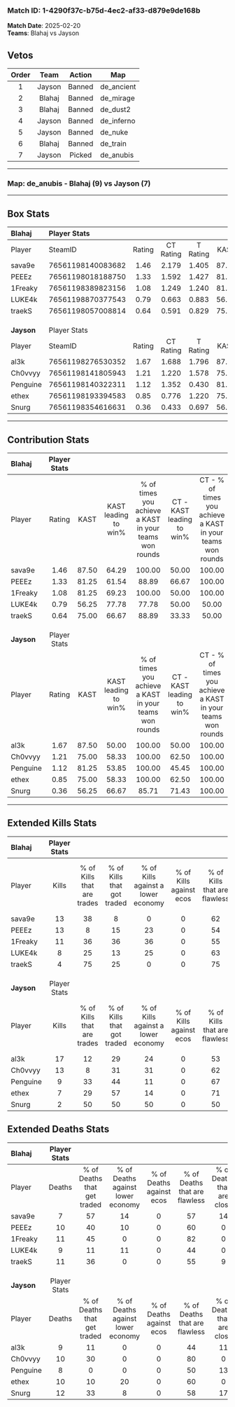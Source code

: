 ### Match ID: 1-4290f37c-b75d-4ec2-af33-d879e9de168b  
**Match Date**: 2025-02-20  
**Teams**: Blahaj vs Jayson  

## Vetos  

| Order | Team | Action | Map |
| :---: | :--: | :----: | --- |
| 1 | Jayson | Banned | de_ancient |
| 2 | Blahaj | Banned | de_mirage |
| 3 | Blahaj | Banned | de_dust2 |
| 4 | Jayson | Banned | de_inferno |
| 5 | Jayson | Banned | de_nuke |
| 6 | Blahaj | Banned | de_train |
| 7 | Jayson | Picked | de_anubis |

---  

### **Map**: de_anubis - Blahaj (9) vs Jayson (7)  
---  

## Box Stats  

| **Blahaj** | Player Stats      |        |           |          |       |       |       |         |        |      |     |
| :- | :- | :-: | :-: | :-: | :-: | :-: | :-: | :-: | :-: | :-: | :-: |
| Player     | SteamID           | Rating | CT Rating | T Rating | KAST  |  ADR  | Kills | Assists | Deaths | K/D  | HS% |
| sava9e     | 76561198140083682 |  1.46  |   2.179   |  1.405   | 87.50 | 85.0  |  13   |    3    |   7    | 1.86 | 23  |
| PEEEz      | 76561198018188750 |  1.33  |   1.592   |  1.427   | 81.25 | 88.8  |  13   |    4    |   10   | 1.30 | 53  |
| 1Freaky    | 76561198389823156 |  1.08  |   1.249   |  1.240   | 81.25 | 60.5  |  11   |    0    |   11   | 1.00 | 36  |
| LUKE4k     | 76561198870377543 |  0.79  |   0.663   |  0.883   | 56.25 | 51.1  |   8   |    4    |   9    | 0.89 | 50  |
| traekS     | 76561198057008814 |  0.64  |   0.591   |  0.829   | 75.00 | 47.8  |   4   |    4    |   11   | 0.36 | 50  |
|            |                   |        |           |          |       |       |       |         |        |      |     |
|            |                   |        |           |          |       |       |       |         |        |      |     |
|            |                   |        |           |          |       |       |       |         |        |      |     |
| **Jayson** | Player Stats      |        |           |          |       |       |       |         |        |      |     |
| Player     | SteamID           | Rating | CT Rating | T Rating | KAST  |  ADR  | Kills | Assists | Deaths | K/D  | HS% |
| al3k       | 76561198276530352 |  1.67  |   1.688   |  1.796   | 87.50 | 106.6 |  17   |    1    |   9    | 1.89 | 52  |
| Ch0vvyy    | 76561198141805943 |  1.21  |   1.220   |  1.578   | 75.00 | 72.3  |  13   |    0    |   10   | 1.30 | 38  |
| Penguine   | 76561198140322311 |  1.12  |   1.352   |  0.430   | 81.25 | 67.8  |   9   |    4    |   8    | 1.13 | 44  |
| ethex      | 76561198193394583 |  0.85  |   0.776   |  1.220   | 75.00 | 56.0  |   7   |    3    |   10   | 0.70 | 57  |
| Snurg      | 76561198354616631 |  0.36  |   0.433   |  0.697   | 56.25 | 45.6  |   2   |    6    |   12   | 0.17 | 100 |
---  

## Contribution Stats  

| **Blahaj** | Player Stats |       |                      |                                                        |                           |                                                             |                          |                                                            |
| :- | :-: | :-: | :-: | :-: | :-: | :-: | :-: | :-: |
| Player     |    Rating    | KAST  | KAST leading to win% | % of times you achieve a KAST in your teams won rounds | CT - KAST leading to win% | CT - % of times you achieve a KAST in your teams won rounds | T - KAST leading to win% | T - % of times you achieve a KAST in your teams won rounds |
| sava9e     |     1.46     | 87.50 |        64.29         |                         100.00                         |           50.00           |                           100.00                            |          70.00           |                           100.00                           |
| PEEEz      |     1.33     | 81.25 |        61.54         |                         88.89                          |           66.67           |                           100.00                            |          60.00           |                           85.71                            |
| 1Freaky    |     1.08     | 81.25 |        69.23         |                         100.00                         |           50.00           |                           100.00                            |          77.78           |                           100.00                           |
| LUKE4k     |     0.79     | 56.25 |        77.78         |                         77.78                          |           50.00           |                            50.00                            |          85.71           |                           85.71                            |
| traekS     |     0.64     | 75.00 |        66.67         |                         88.89                          |           33.33           |                            50.00                            |          77.78           |                           100.00                           |
|            |              |       |                      |                                                        |                           |                                                             |                          |                                                            |
|            |              |       |                      |                                                        |                           |                                                             |                          |                                                            |
|            |              |       |                      |                                                        |                           |                                                             |                          |                                                            |
| **Jayson** | Player Stats |       |                      |                                                        |                           |                                                             |                          |                                                            |
| Player     |    Rating    | KAST  | KAST leading to win% | % of times you achieve a KAST in your teams won rounds | CT - KAST leading to win% | CT - % of times you achieve a KAST in your teams won rounds | T - KAST leading to win% | T - % of times you achieve a KAST in your teams won rounds |
| al3k       |     1.67     | 87.50 |        50.00         |                         100.00                         |           50.00           |                           100.00                            |          50.00           |                           100.00                           |
| Ch0vvyy    |     1.21     | 75.00 |        58.33         |                         100.00                         |           62.50           |                           100.00                            |          50.00           |                           100.00                           |
| Penguine   |     1.12     | 81.25 |        53.85         |                         100.00                         |           45.45           |                           100.00                            |          100.00          |                           100.00                           |
| ethex      |     0.85     | 75.00 |        58.33         |                         100.00                         |           62.50           |                           100.00                            |          50.00           |                           100.00                           |
| Snurg      |     0.36     | 56.25 |        66.67         |                         85.71                          |           71.43           |                           100.00                            |          50.00           |                           50.00                            |
---  

## Extended Kills Stats  

| **Blahaj** | Player Stats |                            |                            |                                    |                         |                              |                                 |                                       |                    |           |
| :- | :-: | :-: | :-: | :-: | :-: | :-: | :-: | :-: | :-: | :-: |
| Player     |    Kills     | % of Kills that are trades | % of Kills that got traded | % of Kills against a lower economy | % of Kills against ecos | % of Kills that are flawless | % of Kills that are close duels | % of Kills that are assisted by flash | Pistol Round Kills | AWP Kills |
| sava9e     |      13      |             38             |             8              |                 0                  |            0            |              62              |                0                |                  23                   |         3          |     3     |
| PEEEz      |      13      |             8              |             15             |                 23                 |            0            |              54              |               15                |                   0                   |         2          |     0     |
| 1Freaky    |      11      |             36             |             36             |                 36                 |            0            |              55              |                0                |                   0                   |         1          |     0     |
| LUKE4k     |      8       |             25             |             13             |                 25                 |            0            |              63              |               25                |                   0                   |         1          |     0     |
| traekS     |      4       |             75             |             25             |                 0                  |            0            |              75              |                0                |                   0                   |         0          |     0     |
|            |              |                            |                            |                                    |                         |                              |                                 |                                       |                    |           |
|            |              |                            |                            |                                    |                         |                              |                                 |                                       |                    |           |
|            |              |                            |                            |                                    |                         |                              |                                 |                                       |                    |           |
| **Jayson** | Player Stats |                            |                            |                                    |                         |                              |                                 |                                       |                    |           |
| Player     |    Kills     | % of Kills that are trades | % of Kills that got traded | % of Kills against a lower economy | % of Kills against ecos | % of Kills that are flawless | % of Kills that are close duels | % of Kills that are assisted by flash | Pistol Round Kills | AWP Kills |
| al3k       |      17      |             12             |             29             |                 24                 |            0            |              53              |                6                |                  12                   |         2          |     0     |
| Ch0vvyy    |      13      |             8              |             31             |                 31                 |            0            |              62              |                0                |                   0                   |         1          |     5     |
| Penguine   |      9       |             33             |             44             |                 11                 |            0            |              67              |               11                |                   0                   |         3          |     0     |
| ethex      |      7       |             29             |             57             |                 14                 |            0            |              71              |                0                |                   0                   |         0          |     0     |
| Snurg      |      2       |             50             |             50             |                 50                 |            0            |              50              |                0                |                   0                   |         1          |     0     |
## Extended Deaths Stats  

| **Blahaj** | Player Stats |                             |                                   |                          |                               |                            |                           |               |
| :- | :-: | :-: | :-: | :-: | :-: | :-: | :-: | :-: |
| Player     |    Deaths    | % of Deaths that get traded | % of Deaths against lower economy | % of Deaths against ecos | % of Deaths that are flawless | % of Deaths that are close | % of Deaths while blinded | Deaths to AWP |
| sava9e     |      7       |             57              |                14                 |            0             |              57               |             14             |            14             |       0       |
| PEEEz      |      10      |             40              |                10                 |            0             |              60               |             0              |             0             |       2       |
| 1Freaky    |      11      |             45              |                 0                 |            0             |              82               |             0              |             9             |       0       |
| LUKE4k     |      9       |             11              |                11                 |            0             |              44               |             0              |             0             |       2       |
| traekS     |      11      |             36              |                 0                 |            0             |              55               |             9              |             0             |       1       |
|            |              |                             |                                   |                          |                               |                            |                           |               |
|            |              |                             |                                   |                          |                               |                            |                           |               |
|            |              |                             |                                   |                          |                               |                            |                           |               |
| **Jayson** | Player Stats |                             |                                   |                          |                               |                            |                           |               |
| Player     |    Deaths    | % of Deaths that get traded | % of Deaths against lower economy | % of Deaths against ecos | % of Deaths that are flawless | % of Deaths that are close | % of Deaths while blinded | Deaths to AWP |
| al3k       |      9       |             11              |                 0                 |            0             |              44               |             11             |             0             |       0       |
| Ch0vvyy    |      10      |             30              |                 0                 |            0             |              80               |             0              |            20             |       0       |
| Penguine   |      8       |              0              |                 0                 |            0             |              50               |             13             |             0             |       1       |
| ethex      |      10      |             10              |                20                 |            0             |              60               |             0              |            10             |       1       |
| Snurg      |      12      |             33              |                 8                 |            0             |              58               |             17             |             0             |       1       |
